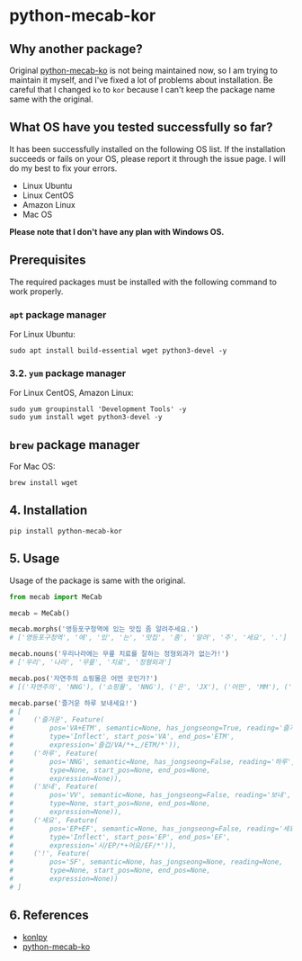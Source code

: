 # python-mecab-kor

## Why another package? 
Original [python-mecab-ko](https://github.com/jonghwanhyeon/python-mecab-ko) is not being maintained now, 
so I am trying to maintain it myself, and I've fixed a lot of problems about installation.
Be careful that I changed `ko` to `kor` because I can't keep the package name same with the original.

## What OS have you tested successfully so far?
It has been successfully installed on the following OS list.
If the installation succeeds or fails on your OS, please report it through the issue page. 
I will do my best to fix your errors. 

- Linux Ubuntu
- Linux CentOS
- Amazon Linux
- Mac OS

**Please note that I don't have any plan with Windows OS.**

## Prerequisites
The required packages must be installed with the following command to work properly.

### `apt` package manager
For Linux Ubuntu:
```
sudo apt install build-essential wget python3-devel -y
```
### 3.2. `yum` package manager
For Linux CentOS, Amazon Linux:
```
sudo yum groupinstall 'Development Tools' -y
sudo yum install wget python3-devel -y
```
## `brew` package manager
For Mac OS:
```
brew install wget
```

## 4. Installation
```
pip install python-mecab-kor
```

## 5. Usage
Usage of the package is same with the original.

```python
from mecab import MeCab

mecab = MeCab()

mecab.morphs('영등포구청역에 있는 맛집 좀 알려주세요.')
# ['영등포구청역', '에', '있', '는', '맛집', '좀', '알려', '주', '세요', '.']

mecab.nouns('우리나라에는 무릎 치료를 잘하는 정형외과가 없는가!')
# ['우리', '나라', '무릎', '치료', '정형외과']

mecab.pos('자연주의 쇼핑몰은 어떤 곳인가?')
# [('자연주의', 'NNG'), ('쇼핑몰', 'NNG'), ('은', 'JX'), ('어떤', 'MM'), ('곳', 'NNG'), ('인가', 'VCP+EF'), ('?', 'SF')]

mecab.parse('즐거운 하루 보내세요!')
# [
#     ('즐거운', Feature(
#         pos='VA+ETM', semantic=None, has_jongseong=True, reading='즐거운',
#         type='Inflect', start_pos='VA', end_pos='ETM',
#         expression='즐겁/VA/*+ᆫ/ETM/*')),
#     ('하루', Feature(
#         pos='NNG', semantic=None, has_jongseong=False, reading='하루',
#         type=None, start_pos=None, end_pos=None,
#         expression=None)),
#     ('보내', Feature(
#         pos='VV', semantic=None, has_jongseong=False, reading='보내',
#         type=None, start_pos=None, end_pos=None,
#         expression=None)),
#     ('세요', Feature(
#         pos='EP+EF', semantic=None, has_jongseong=False, reading='세요',
#         type='Inflect', start_pos='EP', end_pos='EF',
#         expression='시/EP/*+어요/EF/*')),
#     ('!', Feature(
#         pos='SF', semantic=None, has_jongseong=None, reading=None,
#         type=None, start_pos=None, end_pos=None,
#         expression=None))
# ]
```

## 6. References
- [konlpy](https://github.com/konlpy/konlpy/)
- [python-mecab-ko](https://github.com/jonghwanhyeon/python-mecab-ko)
